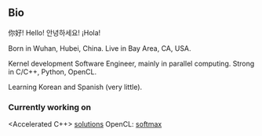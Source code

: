## Bio

你好! Hello! 안녕하세요! ¡Hola!

Born in Wuhan, Hubei, China.
Live in Bay Area, CA, USA.

Kernel development Software Engineer, mainly in parallel computing.
Strong in C/C++, Python, OpenCL.

Learning Korean and Spanish (very little).

### Currently working on
<Accelerated C++> [solutions](https://github.com/WillyCilly/learning-zone/tree/master/cplusplus/exercise)
OpenCL: [softmax](https://github.com/WillyCilly/learning-zone/tree/master/opencl/opencl_cpp/softmax)
